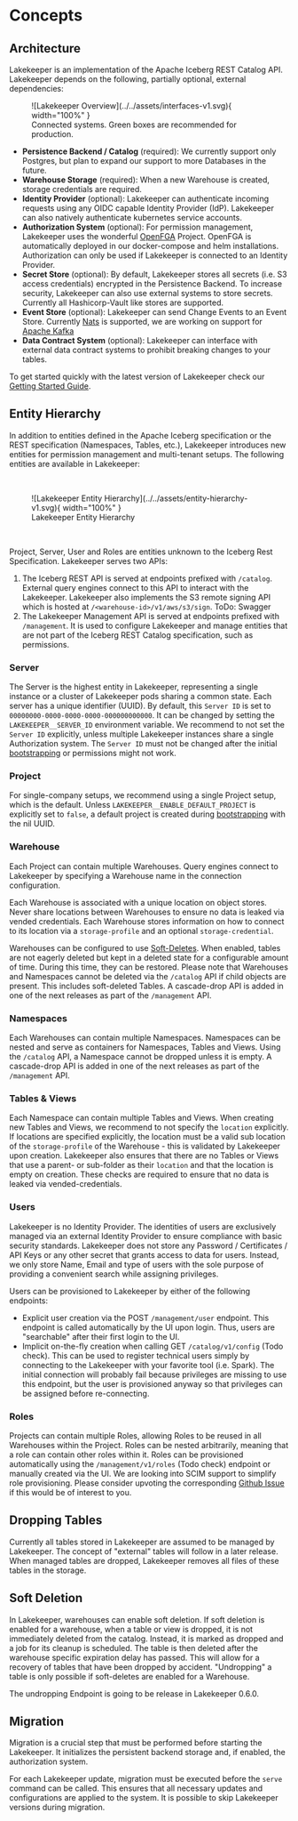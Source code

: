 # Concepts

## Architecture 

Lakekeeper is an implementation of the Apache Iceberg REST Catalog API.  Lakekeeper depends on the following, partially optional, external dependencies:

<figure markdown="span">
  ![Lakekeeper Overview](../../assets/interfaces-v1.svg){ width="100%" }
  <figcaption>Connected systems. Green boxes are recommended for production.</figcaption>
</figure>

* **Persistence Backend / Catalog** (required): We currently support only Postgres, but plan to expand our support to more Databases in the future.
* **Warehouse Storage** (required): When a new Warehouse is created, storage credentials are required.
* **Identity Provider** (optional): Lakekeeper can authenticate incoming requests using any OIDC capable Identity Provider (IdP). Lakekeeper can also natively authenticate kubernetes service accounts.
* **Authorization System** (optional): For permission management, Lakekeeper uses the wonderful [OpenFGA](http://openfga.dev) Project. OpenFGA is automatically deployed in our docker-compose and helm installations. Authorization can only be used if Lakekeeper is connected to an Identity Provider.
* **Secret Store** (optional): By default, Lakekeeper stores all secrets (i.e. S3 access credentials) encrypted in the Persistence Backend. To increase security, Lakekeeper can also use external systems to store secrets. Currently all Hashicorp-Vault like stores are supported.
* **Event Store** (optional): Lakekeeper can send Change Events to an Event Store. Currently [Nats](http://nats.io) is supported, we are working on support for [Apache Kafka](http://kafka.apache.org)
* **Data Contract System** (optional): Lakekeeper can interface with external data contract systems to prohibit breaking changes to your tables.

To get started quickly with the latest version of Lakekeeper check our [Getting Started Guide](../../getting-started.md).


## Entity Hierarchy

In addition to entities defined in the Apache Iceberg specification or the REST specification (Namespaces, Tables, etc.), Lakekeeper introduces new entities for permission management and multi-tenant setups. The following entities are available in Lakekeeper:

<br>
<figure markdown="span">
  ![Lakekeeper Entity Hierarchy](../../assets/entity-hierarchy-v1.svg){ width="100%" }
  <figcaption>Lakekeeper Entity Hierarchy</figcaption>
</figure>
<br>

Project, Server, User and Roles are entities unknown to the Iceberg Rest Specification. Lakekeeper serves two APIs:

1. The Iceberg REST API is served at endpoints prefixed with `/catalog`. External query engines connect to this API to interact with the Lakekeeper. Lakekeeper also implements the S3 remote signing API which is hosted at `/<warehouse-id>/v1/aws/s3/sign`. ToDo: Swagger
1. The Lakekeeper Management API is served at endpoints prefixed with `/management`. It is used to configure Lakekeeper and manage entities that are not part of the Iceberg REST Catalog specification, such as permissions.

### Server
The Server is the highest entity in Lakekeeper, representing a single instance or a cluster of Lakekeeper pods sharing a common state. Each server has a unique identifier (UUID). By default, this `Server ID` is set to `00000000-0000-0000-0000-000000000000`. It can be changed by setting the `LAKEKEEPER__SERVER_ID` environment variable. We recommend to not set the `Server ID` explicitly, unless multiple Lakekeeper instances share a single Authorization system. The `Server ID` must not be changed after the initial [bootstrapping](./bootstrap.md) or permissions might not work.

### Project
For single-company setups, we recommend using a single Project setup, which is the default. Unless `LAKEKEEPER__ENABLE_DEFAULT_PROJECT` is explicitly set to `false`, a default project is created during [bootstrapping](./bootstrap.md) with the nil UUID.

### Warehouse
Each Project can contain multiple Warehouses. Query engines connect to Lakekeeper by specifying a Warehouse name in the connection configuration.

Each Warehouse is associated with a unique location on object stores. Never share locations between Warehouses to ensure no data is leaked via vended credentials. Each Warehouse stores information on how to connect to its location via a `storage-profile` and an optional `storage-credential`.

Warehouses can be configured to use [Soft-Deletes](./concepts.md#soft-deletion). When enabled, tables are not eagerly deleted but kept in a deleted state for a configurable amount of time. During this time, they can be restored. Please note that Warehouses and Namespaces cannot be deleted via the `/catalog` API if child objects are present. This includes soft-deleted Tables. A cascade-drop API is added in one of the next releases as part of the `/management` API.

### Namespaces
Each Warehouses can contain multiple Namespaces. Namespaces can be nested and serve as containers for Namespaces, Tables and Views. Using the `/catalog` API, a Namespace cannot be dropped unless it is empty. A cascade-drop API is added in one of the next releases as part of the `/management` API.

### Tables & Views
Each Namespace can contain multiple Tables and Views. When creating new Tables and Views, we recommend to not specify the `location` explicitly. If locations are specified explicitly, the location must be a valid sub location of the `storage-profile` of the Warehouse - this is validated by Lakekeeper upon creation. Lakekeeper also ensures that there are no Tables or Views that use a parent- or sub-folder as their `location` and that the location is empty on creation. These checks are required to ensure that no data is leaked via vended-credentials.


### Users
Lakekeeper is no Identity Provider. The identities of users are exclusively managed via an external Identity Provider to ensure compliance with basic security standards. Lakekeeper does not store any Password / Certificates / API Keys or any other secret that grants access to data for users. Instead, we only store Name, Email and type of users with the sole purpose of providing a convenient search while assigning privileges.

Users can be provisioned to Lakekeeper by either of the following endpoints:

* Explicit user creation via the POST `/management/user` endpoint. This endpoint is called automatically by the UI upon login. Thus, users are "searchable" after their first login to the UI.
* Implicit on-the-fly creation when calling GET `/catalog/v1/config` (Todo check). This can be used to register technical users simply by connecting to the Lakekeeper with your favorite tool (i.e. Spark). The initial connection will probably fail because privileges are missing to use this endpoint, but the user is provisioned anyway so that privileges can be assigned before re-connecting.


### Roles
Projects can contain multiple Roles, allowing Roles to be reused in all Warehouses within the Project. Roles can be nested arbitrarily, meaning that a role can contain other roles within it. Roles can be provisioned automatically using the `/management/v1/roles` (Todo check) endpoint or manually created via the UI. We are looking into SCIM support to simplify role provisioning. Please consider upvoting the corresponding [Github Issue](https://github.com/lakekeeper/lakekeeper/issues/497) if this would be of interest to you.

## Dropping Tables
Currently all tables stored in Lakekeeper are assumed to be managed by Lakekeeper. The concept of "external" tables will follow in a later release. When managed tables are dropped, Lakekeeper removes all files of these tables in the storage.

## Soft Deletion
In Lakekeeper, warehouses can enable soft deletion. If soft deletion is enabled for a warehouse, when a table or view is dropped, it is not immediately deleted from the catalog. Instead, it is marked as dropped and a job for its cleanup is scheduled. The table is then deleted after the warehouse specific expiration delay has passed. This will allow for a recovery of tables that have been dropped by accident. "Undropping" a table is only possible if soft-deletes are enabled for a Warehouse.

The undropping Endpoint is going to be release in Lakekeeper 0.6.0.


## Migration
Migration is a crucial step that must be performed before starting the Lakekeeper. It initializes the persistent backend storage and, if enabled, the authorization system. 

For each Lakekeeper update, migration must be executed before the `serve` command can be called. This ensures that all necessary updates and configurations are applied to the system. It is possible to skip Lakekeeper versions during migration.
